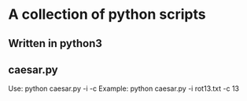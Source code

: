 # A collection of python scripts
## Written in python3

## caesar.py
Use: python caesar.py -i <inputfile> -c <cycles>
Example: python caesar.py -i rot13.txt -c 13
